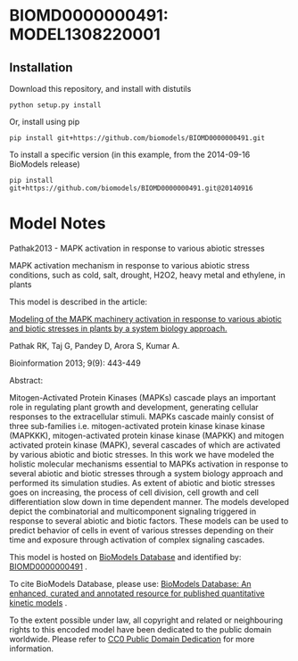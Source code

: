 # BIOMD0000000491: MODEL1308220001

## Installation

Download this repository, and install with distutils

`python setup.py install`

Or, install using pip

`pip install git+https://github.com/biomodels/BIOMD0000000491.git`

To install a specific version (in this example, from the 2014-09-16 BioModels release)

`pip install git+https://github.com/biomodels/BIOMD0000000491.git@20140916`


# Model Notes


Pathak2013 - MAPK activation in response to various abiotic stresses

MAPK activation mechanism in response to various abiotic stress conditions,
such as cold, salt, drought, H2O2, heavy metal and ethylene, in plants

This model is described in the article:

[Modeling of the MAPK machinery activation in response to various abiotic and
biotic stresses in plants by a system biology
approach.](http://identifiers.org/pubmed/23847397)

Pathak RK, Taj G, Pandey D, Arora S, Kumar A.

Bioinformation 2013; 9(9): 443-449

Abstract:

Mitogen-Activated Protein Kinases (MAPKs) cascade plays an important role in
regulating plant growth and development, generating cellular responses to the
extracellular stimuli. MAPKs cascade mainly consist of three sub-families i.e.
mitogen-activated protein kinase kinase kinase (MAPKKK), mitogen-activated
protein kinase kinase (MAPKK) and mitogen activated protein kinase (MAPK),
several cascades of which are activated by various abiotic and biotic
stresses. In this work we have modeled the holistic molecular mechanisms
essential to MAPKs activation in response to several abiotic and biotic
stresses through a system biology approach and performed its simulation
studies. As extent of abiotic and biotic stresses goes on increasing, the
process of cell division, cell growth and cell differentiation slow down in
time dependent manner. The models developed depict the combinatorial and
multicomponent signaling triggered in response to several abiotic and biotic
factors. These models can be used to predict behavior of cells in event of
various stresses depending on their time and exposure through activation of
complex signaling cascades.

This model is hosted on [BioModels Database](http://www.ebi.ac.uk/biomodels/)
and identified by:
[BIOMD0000000491](http://identifiers.org/biomodels.db/BIOMD0000000491) .

To cite BioModels Database, please use: [BioModels Database: An enhanced,
curated and annotated resource for published quantitative kinetic
models](http://identifiers.org/pubmed/20587024) .

To the extent possible under law, all copyright and related or neighbouring
rights to this encoded model have been dedicated to the public domain
worldwide. Please refer to [CC0 Public Domain
Dedication](http://creativecommons.org/publicdomain/zero/1.0/) for more
information.


